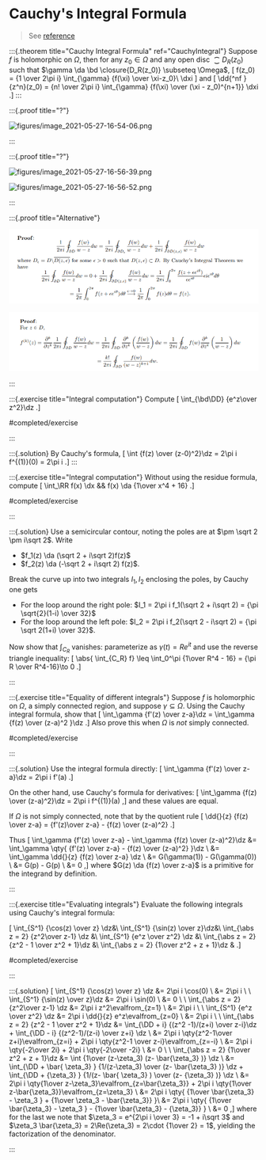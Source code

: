 # Cauchy's Integral Formula

> See [reference](http://home.iitk.ac.in/~psraj/mth102/lecture_notes/comp8.pdf)

:::{.theorem title="Cauchy Integral Formula" ref="CauchyIntegral"}
Suppose $f$ is holomorphic on $\Omega$, then for any $z_0 \in \Omega$ and any open disc $\closure{D_R(z_0)}$ such that $\gamma \da \bd \closure{D_R(z_0)} \subseteq \Omega$,
\[
f(z_0) = {1 \over 2\pi i} \int_{\gamma} {f(\xi) \over \xi-z_0}\ \dxi
\]
and
\[
\dd{^nf }{z^n}(z_0) = {n! \over 2\pi i} \int_{\gamma} {f(\xi) \over (\xi - z_0)^{n+1}} \dxi
.\]
:::

:::{.proof title="?"}

![figures/image_2021-05-27-16-54-06.png](figures/image_2021-05-27-16-54-06.png)

:::

:::{.proof title="?"}

![figures/image_2021-05-27-16-56-39.png](figures/image_2021-05-27-16-56-39.png)

![figures/image_2021-05-27-16-56-52.png](figures/image_2021-05-27-16-56-52.png)

:::

:::{.proof title="Alternative"}

![](figures/2021-12-14_16-49-17.png)

![](figures/2021-12-14_16-49-36.png)

:::

:::{.exercise title="Integral computation"}
Compute
\[
\int_{\bd\DD} {e^z\over z^2}\dz
.\]

#completed/exercise

:::

:::{.solution}
By Cauchy's formula,
\[
\int {f(z) \over (z-0)^2}\dz = 2\pi i f^{(1)}(0) = 2\pi i
.\]
:::

:::{.exercise title="Integral computation"}
Without using the residue formula, compute
\[
\int_\RR f(x) \dx && f(x) \da {1\over x^4 + 16}
.\]

#completed/exercise

:::

:::{.solution}
Use a semicircular contour, noting the poles are at $\pm \sqrt 2 \pm i\sqrt 2$. 
Write

- $f_1(z) \da (\sqrt 2 + i\sqrt 2)f(z)$
- $f_2(z) \da (-\sqrt 2 + i\sqrt 2) f(z)$.

Break the curve up into two integrals $I_1, I_2$ enclosing the poles, by Cauchy one gets

- For the loop around the right pole: $I_1 = 2\pi i f_1(\sqrt 2 + i\sqrt 2) = {\pi \sqrt{2}(1-i) \over 32}$
- For the loop around the left pole: $I_2 = 2\pi i f_2(\sqrt 2 - i\sqrt 2) = {\pi \sqrt 2(1+i) \over 32}$.

Now show that $\int_{C_R}$ vanishes: parameterize as $\gamma(t) = Re^{it}$ and use the reverse triangle inequality:
\[
\abs{ \int_{C_R} f} \leq  \int_0^\pi {1\over R^4 - 16} = {\pi R \over R^4-16}\to 0
.\]

:::

:::{.exercise title="Equality of different integrals"}
Suppose $f$ is holomorphic on $\Omega$, a simply connected region, and suppose $\gamma \subseteq \Omega$.
Using the Cauchy integral formula, show that
\[
\int_\gamma {f'(z) \over z-a}\dz = \int_\gamma {f(z) \over (z-a)^2 }\dz
.\]
Also prove this when $\Omega$ is *not* simply connected.

#completed/exercise

:::

:::{.solution}
Use the integral formula directly:
\[
\int_\gamma {f'(z) \over z-a}\dz = 2\pi i f'(a)
.\]

On the other hand, use Cauchy's formula for derivatives:
\[
\int_\gamma {f(z) \over (z-a)^2}\dz = 2\pi i f^{(1)}(a)
,\]
and these values are equal.

If $\Omega$ is not simply connected, note that by the quotient rule
\[
\dd{}{z} {f(z) \over z-a} = {f'(z)\over z-a} - {f(z) \over (z-a)^2}
.\]

Thus
\[
\int_\gamma {f'(z) \over z-a} - \int_\gamma {f(z) \over (z-a)^2}\dz 
&= \int_\gamma \qty{ {f'(z) \over z-a} - {f(z) \over (z-a)^2} }\dz \\
&= \int_\gamma \dd{}{z} {f(z) \over z-a} \dz \\
&= G(\gamma(1)) - G(\gamma(0)) \\
&= G(p) - G(p) \\
&= 0
,\]
where $G(z) \da {f(z) \over z-a}$ is a primitive for the integrand by definition.



:::

:::{.exercise title="Evaluating integrals"}
Evaluate the following integrals using Cauchy's integral formula:

\[
\int_{S^1} {\cos(z) \over z} \dz&\\
\int_{S^1} {\sin(z) \over z}\dz&\\
\int_{\abs z = 2} {z^2\over z-1} \dz &\\
\int_{S^1} {e^z \over z^2} \dz &\\
\int_{\abs z = 2} {z^2 - 1 \over z^2 + 1}\dz &\\
\int_{\abs z = 2} {1\over z^2 + z + 1}\dz &
.\]


#completed/exercise

:::

:::{.solution}
\[
\int_{S^1} {\cos(z) \over z} \dz
&= 2\pi i \cos(0) \\
&= 2\pi i \\ \\
\int_{S^1} {\sin(z) \over z}\dz
&= 2\pi i \sin(0) \\
&= 0 \\ \\
\int_{\abs z = 2} {z^2\over z-1} \dz 
&= 2\pi i z^2\evalfrom_{z=1} \\
&= 2\pi i \\ \\
\int_{S^1} {e^z \over z^2} \dz 
&= 2\pi i \dd{}{z} e^z\evalfrom_{z=0} \\
&= 2\pi i \\ \\
\int_{\abs z = 2} {z^2 - 1 \over z^2 + 1}\dz 
&= \int_{\DD + i} {(z^2 -1)/(z+i) \over z-i}\dz + \int_{\DD - i} {(z^2-1)/(z-i) \over z+i} \dz \\
&= 2\pi i \qty{z^2-1\over z+i}\evalfrom_{z=i} + 2\pi i \qty{z^2-1 \over z-i}\evalfrom_{z=-i} \\
&= 2\pi i \qty{-2\over 2i} + 2\pi i \qty{-2\over -2i} \\
&= 0 \\ \\
\int_{\abs z = 2} {1\over z^2 + z + 1}\dz 
&= \int {1\over (z-\zeta_3) (z- \bar{\zeta_3} )} \dz \\
&= \int_{\DD + \bar{ \zeta_3} } {1/(z-\zeta_3) \over (z- \bar{\zeta_3} )} \dz + \int_{\DD + {\zeta_3} } {1/(z- \bar{ \zeta_3} ) \over (z- {\zeta_3} )} \dz \\
&= 2\pi i \qty{1\over z-\zeta_3}\evalfrom_{z=\bar{\zeta_3}} + 2\pi i \qty{1\over z-\bar{\zeta_3}}\evalfrom_{z=\zeta_3} \\
&= 2\pi i \qty{ {1\over \bar{\zeta_3} - \zeta_3 } + {1\over \zeta_3 - \bar{\zeta_3}} }\\
&= 2\pi i \qty{ {1\over \bar{\zeta_3} - \zeta_3 } - {1\over \bar{\zeta_3} - {\zeta_3}} } \\
&= 0
,\]
where for the last we note that $\zeta_3 = e^{2\pi i \over 3} = -1 + i\sqrt 3$ and $\zeta_3 \bar{\zeta_3} = 2\Re(\zeta_3) = 2\cdot {1\over 2} = 1$, yielding the factorization of the denominator.

:::



